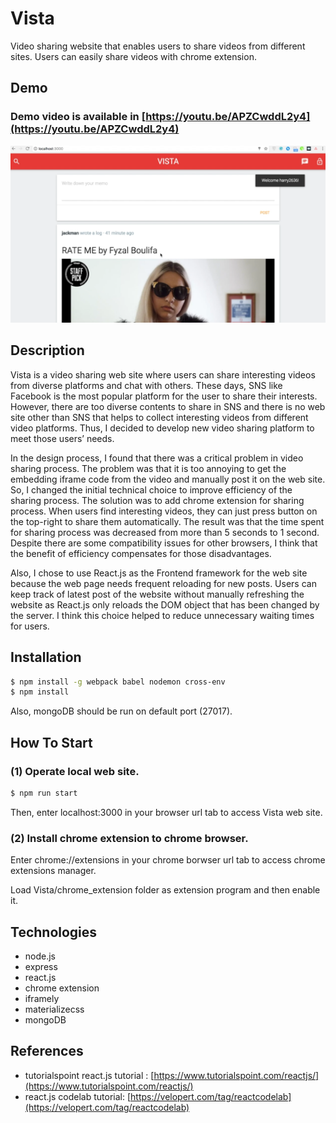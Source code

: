 # Vista
Video sharing website that enables users to share videos from different sites. Users can easily share videos with chrome extension.

## Demo
### Demo video is available in [https://youtu.be/APZCwddL2y4](https://youtu.be/APZCwddL2y4)
![video_intro](/img/video_thumbnail.png)

## Description
Vista is a video sharing web site where users can share interesting videos from diverse platforms and chat with others. These days, SNS like Facebook is the most popular platform for the user to share their interests. However, there are too diverse contents to share in SNS and there is no web site other than SNS that helps to collect interesting videos from different video platforms. Thus, I decided to develop new video sharing platform to meet those users’ needs.
  
In the design process, I found that there was a critical problem in video sharing process. The problem was that it is too annoying to get the embedding iframe code from the video and manually post it on the web site. So, I changed the initial technical choice to improve efficiency of the sharing process. The solution was to add chrome extension for sharing process. When users find interesting videos, they can just press button on the top-right to share them automatically. The result was that the time spent for sharing process was decreased from more than 5 seconds to 1 second. Despite there are some compatibility issues for other browsers, I think that the benefit of efficiency compensates for those disadvantages.
  
Also, I chose to use React.js as the Frontend framework for the web site because the web page needs frequent reloading for new posts. Users can keep track of latest post of the website without manually refreshing the website as React.js only reloads the DOM object that has been changed by the server. I think this choice helped to reduce unnecessary waiting times for users. 

## Installation
```sh
$ npm install -g webpack babel nodemon cross-env
$ npm install
```
Also, mongoDB should be run on default port (27017).

## How To Start

### (1) Operate local web site.
```sh
$ npm run start
```

Then, enter localhost:3000 in your browser url tab to access Vista web site.

### (2) Install chrome extension to chrome browser.

Enter chrome://extensions in your chrome borwser url tab to access chrome extensions manager.

Load Vista/chrome_extension folder as extension program and then enable it.

## Technologies
* node.js
* express
* react.js
* chrome extension
* iframely
* materializecss
* mongoDB

## References
* tutorialspoint react.js tutorial : [https://www.tutorialspoint.com/reactjs/](https://www.tutorialspoint.com/reactjs/)
* react.js codelab tutorial: [https://velopert.com/tag/reactcodelab](https://velopert.com/tag/reactcodelab)
